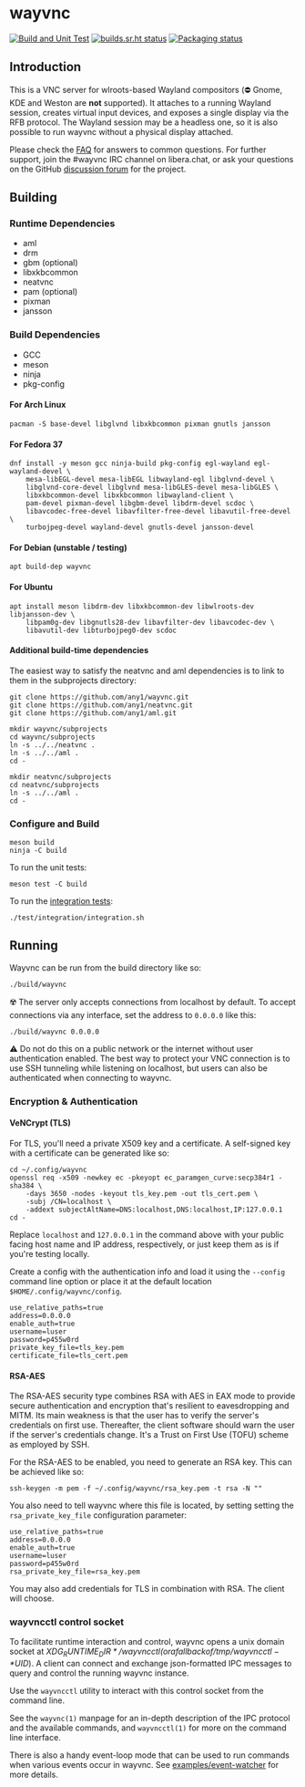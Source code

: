 # wayvnc

[![Build and Unit Test](https://github.com/any1/wayvnc/actions/workflows/build.yml/badge.svg)](https://github.com/any1/wayvnc/actions/workflows/build.yml)
[![builds.sr.ht status](https://builds.sr.ht/~andri/wayvnc/commits/master.svg)](https://builds.sr.ht/~andri/wayvnc/commits/master?)
[![Packaging status](https://repology.org/badge/tiny-repos/wayvnc.svg)](https://repology.org/project/wayvnc/versions)

## Introduction
This is a VNC server for wlroots-based Wayland compositors (:no_entry: Gnome,
KDE and Weston are **not** supported). It attaches to a running Wayland session,
creates virtual input devices, and exposes a single display via the RFB
protocol. The Wayland session may be a headless one, so it is also possible
to run wayvnc without a physical display attached.

Please check the [FAQ](FAQ.md) for answers to common questions. For further
support, join the #wayvnc IRC channel on libera.chat, or ask your questions on the
GitHub [discussion forum](https://github.com/any1/wayvnc/discussions) for the
project.

## Building
### Runtime Dependencies
 * aml
 * drm
 * gbm (optional)
 * libxkbcommon
 * neatvnc
 * pam (optional)
 * pixman
 * jansson

### Build Dependencies
 * GCC
 * meson
 * ninja
 * pkg-config

#### For Arch Linux
```
pacman -S base-devel libglvnd libxkbcommon pixman gnutls jansson
```

#### For Fedora 37
```
dnf install -y meson gcc ninja-build pkg-config egl-wayland egl-wayland-devel \
	mesa-libEGL-devel mesa-libEGL libwayland-egl libglvnd-devel \
	libglvnd-core-devel libglvnd mesa-libGLES-devel mesa-libGLES \
	libxkbcommon-devel libxkbcommon libwayland-client \
	pam-devel pixman-devel libgbm-devel libdrm-devel scdoc \
	libavcodec-free-devel libavfilter-free-devel libavutil-free-devel \
	turbojpeg-devel	wayland-devel gnutls-devel jansson-devel
```

#### For Debian (unstable / testing)
```
apt build-dep wayvnc
```

#### For Ubuntu
```
apt install meson libdrm-dev libxkbcommon-dev libwlroots-dev libjansson-dev \
	libpam0g-dev libgnutls28-dev libavfilter-dev libavcodec-dev \
	libavutil-dev libturbojpeg0-dev scdoc
```

#### Additional build-time dependencies

The easiest way to satisfy the neatvnc and aml dependencies is to link to them
in the subprojects directory:
```
git clone https://github.com/any1/wayvnc.git
git clone https://github.com/any1/neatvnc.git
git clone https://github.com/any1/aml.git

mkdir wayvnc/subprojects
cd wayvnc/subprojects
ln -s ../../neatvnc .
ln -s ../../aml .
cd -

mkdir neatvnc/subprojects
cd neatvnc/subprojects
ln -s ../../aml .
cd -
```

### Configure and Build
```
meson build
ninja -C build
```

To run the unit tests:
```
meson test -C build
```

To run the [integration tests](test/integration/README.md):
```
./test/integration/integration.sh
```

## Running
Wayvnc can be run from the build directory like so:
```
./build/wayvnc
```

:radioactive: The server only accepts connections from localhost by default. To
accept connections via any interface, set the address to `0.0.0.0` like this:
```
./build/wayvnc 0.0.0.0
```

:warning: Do not do this on a public network or the internet without
user authentication enabled. The best way to protect your VNC connection is to
use SSH tunneling while listening on localhost, but users can also be
authenticated when connecting to wayvnc.

### Encryption & Authentication

#### VeNCrypt (TLS)
For TLS, you'll need a private X509 key and a certificate. A self-signed key
with a certificate can be generated like so:
```
cd ~/.config/wayvnc
openssl req -x509 -newkey ec -pkeyopt ec_paramgen_curve:secp384r1 -sha384 \
	-days 3650 -nodes -keyout tls_key.pem -out tls_cert.pem \
	-subj /CN=localhost \
	-addext subjectAltName=DNS:localhost,DNS:localhost,IP:127.0.0.1
cd -
```
Replace `localhost` and `127.0.0.1` in the command above with your public facing
host name and IP address, respectively, or just keep them as is if you're
testing locally.

Create a config with the authentication info and load it using the `--config`
command line option or place it at the default location
`$HOME/.config/wayvnc/config`.
```
use_relative_paths=true
address=0.0.0.0
enable_auth=true
username=luser
password=p455w0rd
private_key_file=tls_key.pem
certificate_file=tls_cert.pem
```

#### RSA-AES
The RSA-AES security type combines RSA with AES in EAX mode to provide secure
authentication and encryption that's resilient to eavesdropping and MITM. Its
main weakness is that the user has to verify the server's credentials on first
use. Thereafter, the client software should warn the user if the server's
credentials change. It's a Trust on First Use (TOFU) scheme as employed by SSH.

For the RSA-AES to be enabled, you need to generate an RSA key. This can be
achieved like so:
```
ssh-keygen -m pem -f ~/.config/wayvnc/rsa_key.pem -t rsa -N ""
```

You also need to tell wayvnc where this file is located, by setting setting the
`rsa_private_key_file` configuration parameter:
```
use_relative_paths=true
address=0.0.0.0
enable_auth=true
username=luser
password=p455w0rd
rsa_private_key_file=rsa_key.pem
```

You may also add credentials for TLS in combination with RSA. The client will
choose.

### wayvncctl control socket

To facilitate runtime interaction and control, wayvnc opens a unix domain socket
at *$XDG_RUNTIME_DIR*/wayvncctl (or a fallback of /tmp/wayvncctl-*$UID*). A
client can connect and exchange json-formatted IPC messages to query and control
the running wayvnc instance.

Use the `wayvncctl` utility to interact with this control socket from the
command line.

See the `wayvnc(1)` manpage for an in-depth description of the IPC protocol and
the available commands, and `wayvncctl(1)` for more on the command line
interface.

There is also a handy event-loop mode that can be used to run commands when
various events occur in wayvnc. See
[examples/event-watcher](examples/event-watcher) for more details.
